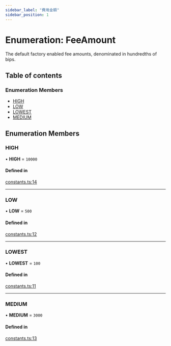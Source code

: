 ```yaml
---
sidebar_label: "費用金額"
sidebar_position: 1
---
```


# Enumeration: FeeAmount

The default factory enabled fee amounts, denominated in hundredths of bips.

## Table of contents

### Enumeration Members

- [HIGH](FeeAmount#high)
- [LOW](FeeAmount#low)
- [LOWEST](FeeAmount#lowest)
- [MEDIUM](FeeAmount#medium)

## Enumeration Members

### HIGH

• **HIGH** = `10000`

#### Defined in

[constants.ts:14](https://github.com/SwapX/v3-sdk/blob/08a7c05/src/constants.ts#L14)

---

### LOW

• **LOW** = `500`

#### Defined in

[constants.ts:12](https://github.com/SwapX/v3-sdk/blob/08a7c05/src/constants.ts#L12)

---

### LOWEST

• **LOWEST** = `100`

#### Defined in

[constants.ts:11](https://github.com/SwapX/v3-sdk/blob/08a7c05/src/constants.ts#L11)

---

### MEDIUM

• **MEDIUM** = `3000`

#### Defined in

[constants.ts:13](https://github.com/SwapX/v3-sdk/blob/08a7c05/src/constants.ts#L13)
